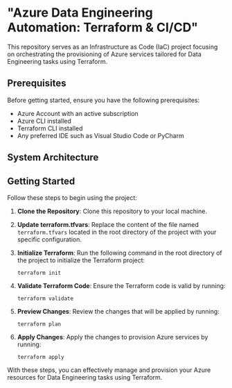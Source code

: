 # "Azure Data Engineering Automation: Terraform & CI/CD"

This repository serves as an Infrastructure as Code (IaC) project focusing on orchestrating the provisioning of Azure services tailored for Data Engineering tasks using Terraform.

## Prerequisites
Before getting started, ensure you have the following prerequisites:

- Azure Account with an active subscription
- Azure CLI installed
- Terraform CLI installed
- Any preferred IDE such as Visual Studio Code or PyCharm

## System Architecture


## Getting Started
Follow these steps to begin using the project:

1. **Clone the Repository**: 
   Clone this repository to your local machine.

2. **Update terraform.tfvars**:
   Replace the content of the file named `terraform.tfvars` located in the root directory of the project with your specific configuration.

3. **Initialize Terraform**:
   Run the following command in the root directory of the project to initialize the Terraform project:
   ```
   terraform init
   ```

4. **Validate Terraform Code**:
   Ensure the Terraform code is valid by running:
   ```
   terraform validate
   ```

5. **Preview Changes**:
   Review the changes that will be applied by running:
   ```
   terraform plan
   ```

6. **Apply Changes**:
   Apply the changes to provision Azure services by running:
   ```
   terraform apply
   ```

With these steps, you can effectively manage and provision your Azure resources for Data Engineering tasks using Terraform.
